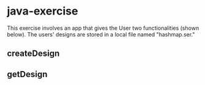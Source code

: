 # java-exercise

This exercise involves an app that gives the User two functionalities (shown below). The users' designs are stored in a local file named "hashmap.ser."

## createDesign
## getDesign
